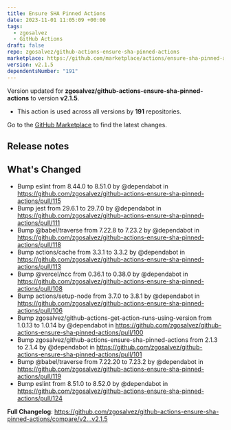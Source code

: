 ```yaml
---
title: Ensure SHA Pinned Actions
date: 2023-11-01 11:05:09 +00:00
tags:
  - zgosalvez
  - GitHub Actions
draft: false
repo: zgosalvez/github-actions-ensure-sha-pinned-actions
marketplace: https://github.com/marketplace/actions/ensure-sha-pinned-actions
version: v2.1.5
dependentsNumber: "191"
---
```



Version updated for **zgosalvez/github-actions-ensure-sha-pinned-actions** to version **v2.1.5**.
- This action is used across all versions by **191** repositories.

Go to the [GitHub Marketplace](https://github.com/marketplace/actions/ensure-sha-pinned-actions) to find the latest changes.

## Release notes

## What's Changed
* Bump eslint from 8.44.0 to 8.51.0 by @dependabot in https://github.com/zgosalvez/github-actions-ensure-sha-pinned-actions/pull/115
* Bump jest from 29.6.1 to 29.7.0 by @dependabot in https://github.com/zgosalvez/github-actions-ensure-sha-pinned-actions/pull/111
* Bump @babel/traverse from 7.22.8 to 7.23.2 by @dependabot in https://github.com/zgosalvez/github-actions-ensure-sha-pinned-actions/pull/118
* Bump actions/cache from 3.3.1 to 3.3.2 by @dependabot in https://github.com/zgosalvez/github-actions-ensure-sha-pinned-actions/pull/113
* Bump @vercel/ncc from 0.36.1 to 0.38.0 by @dependabot in https://github.com/zgosalvez/github-actions-ensure-sha-pinned-actions/pull/108
* Bump actions/setup-node from 3.7.0 to 3.8.1 by @dependabot in https://github.com/zgosalvez/github-actions-ensure-sha-pinned-actions/pull/106
* Bump zgosalvez/github-actions-get-action-runs-using-version from 1.0.13 to 1.0.14 by @dependabot in https://github.com/zgosalvez/github-actions-ensure-sha-pinned-actions/pull/100
* Bump zgosalvez/github-actions-ensure-sha-pinned-actions from 2.1.3 to 2.1.4 by @dependabot in https://github.com/zgosalvez/github-actions-ensure-sha-pinned-actions/pull/101
* Bump @babel/traverse from 7.22.20 to 7.23.2 by @dependabot in https://github.com/zgosalvez/github-actions-ensure-sha-pinned-actions/pull/119
* Bump eslint from 8.51.0 to 8.52.0 by @dependabot in https://github.com/zgosalvez/github-actions-ensure-sha-pinned-actions/pull/124


**Full Changelog**: https://github.com/zgosalvez/github-actions-ensure-sha-pinned-actions/compare/v2...v2.1.5
